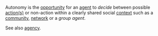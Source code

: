 Autonomy is the [opportunity](https://github.com/gcassel/Modular-Organization-Terminology/blob/master/terms/opportunity.md) for an [agent](https://github.com/gcassel/Modular-Organization-Terminology/blob/master/terms/agent.md) to *decide* between possible [action(s)](https://github.com/gcassel/Modular-Organization-Terminology/blob/master/terms/action.md) or non-action within a clearly shared social [context](https://github.com/gcassel/Modular-Organization-Terminology/blob/master/terms/context.md) such as a [community](https://github.com/gcassel/Modular-Organization-Terminology/blob/master/terms/community.md), [network](https://github.com/gcassel/Modular-Organization-Terminology/blob/master/terms/network.md) or a *group agent*.

See also [agency](https://github.com/gcassel/Modular-Organization-Terminology/blob/master/terms/agency.md).
